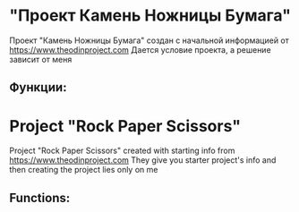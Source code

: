# "Проект Камень Ножницы Бумага"

Проект "Камень Ножницы Бумага" создан с начальной информацией от https://www.theodinproject.com Дается условие проекта, а решение зависит от меня

## Функции:

# Project "Rock Paper Scissors"

Project "Rock Paper Scissors" created with starting info from https://www.theodinproject.com They give you starter project's info and then creating the project lies only on me

## Functions:
